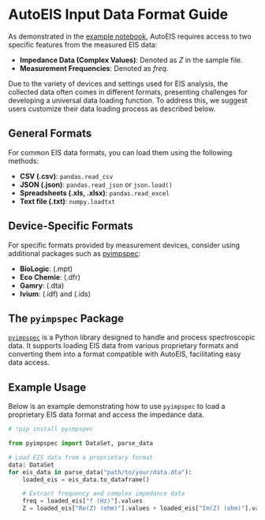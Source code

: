 # AutoEIS Input Data Format Guide

As demonstrated in the [example notebook](https://github.com/AUTODIAL/AutoEIS/blob/main/examples/demos/basic_workflow.ipynb), AutoEIS requires access to two specific features from the measured EIS data:
- **Impedance Data (Complex Values)**: Denoted as *Z* in the sample file.
- **Measurement Frequencies**: Denoted as *freq*.

Due to the variety of devices and settings used for EIS analysis, the collected data often comes in different formats, presenting challenges for developing a universal data loading function. To address this, we suggest users customize their data loading process as described below.

## General Formats
For common EIS data formats, you can load them using the following methods:
- **CSV (.csv)**: `pandas.read_csv`
- **JSON (.json)**: `pandas.read_json` or `json.load()`
- **Spreadsheets (.xls, .xlsx)**: `pandas.read_excel`
- **Text file (.txt)**: `numpy.loadtxt`

## Device-Specific Formats
For specific formats provided by measurement devices, consider using additional packages such as [pyimpspec](https://vyrjana.github.io/pyimpspec/index.html):
- **BioLogic**: (.mpt)
- **Eco Chemie**: (.dfr)
- **Gamry**: (.dta)
- **Ivium**: (.idf) and (.ids)

## The `pyimpspec` Package
[`pyimpspec`](https://vyrjana.github.io/pyimpspec/index.html) is a Python library designed to handle and process spectroscopic data. It supports loading EIS data from various proprietary formats and converting them into a format compatible with AutoEIS, facilitating easy data access.

## Example Usage
Below is an example demonstrating how to use `pyimpspec` to load a proprietary EIS data format and access the impedance data.

```python
# !pip install pyimpspec

from pyimpspec import DataSet, parse_data

# Load EIS data from a proprietary format
data: DataSet
for eis_data in parse_data("path/to/your/data.dta"):
    loaded_eis = eis_data.to_dataframe()

    # Extract frequency and complex impedance data
    freq = loaded_eis["f (Hz)"].values
    Z = loaded_eis["Re(Z) (ohm)"].values + loaded_eis["Im(Z) (ohm)"].values * 1j
